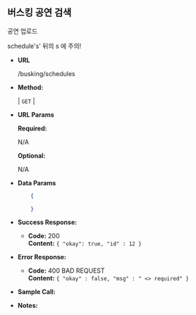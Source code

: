 **버스킹 공연 검색**
----
  공연 업로드
  
  schedule's' 뒤의 s 에 주의!

* **URL**

  /busking/schedules

* **Method:**
  
  | `GET` |
  
*  **URL Params** 

   **Required:**
 
   N/A

   **Optional:**
 
   N/A

* **Data Params**

  ```json
      {
          
      }
  ```

* **Success Response:**
  
  * **Code:** 200 <br />
    **Content:** `{ "okay": true, "id" : 12 }`
 
* **Error Response:**


  * **Code:** 400 BAD REQUEST <br />
    **Content:** `{ "okay" : false, "msg" : " <> required" }`

* **Sample Call:**


* **Notes:**

